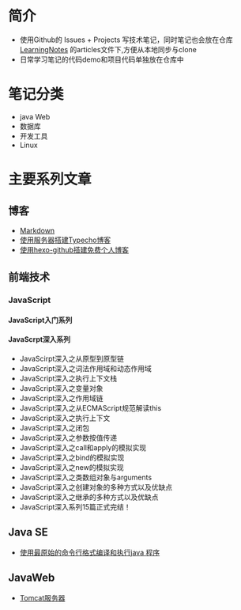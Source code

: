 # 简介
- 使用Github的 Issues + Projects 写技术笔记，同时笔记也会放在仓库 [LearningNotes](https://github.com/huangtiancai/LearningNotes) 的articles文件下,方便从本地同步与clone
- 日常学习笔记的代码demo和项目代码单独放在仓库中

# 笔记分类
- java Web
- 数据库
- 开发工具
- Linux

# 主要系列文章
## 博客
- [Markdown](https://github.com/huangtiancai/LearningNotes/issues/5)
- [使用服务器搭建Typecho博客](https://github.com/huangtiancai/LearningNotes/issues/6)
- [使用hexo-github搭建免费个人博客](https://github.com/huangtiancai/LearningNotes/issues/7)

## 前端技术
### JavaScript
#### JavaScript入门系列
#### JavaScrpt深入系列
- JavaScirpt深入之从原型到原型链
- JavaScript深入之词法作用域和动态作用域
- JavaScript深入之执行上下文栈
- JavaScript深入之变量对象
- JavaScript深入之作用域链
- JavaScript深入之从ECMAScript规范解读this
- JavaScript深入之执行上下文
- JavaScript深入之闭包
- JavaScript深入之参数按值传递
- JavaScript深入之call和apply的模拟实现
- JavaScript深入之bind的模拟实现
- JavaScript深入之new的模拟实现
- JavaScript深入之类数组对象与arguments
- JavaScript深入之创建对象的多种方式以及优缺点
- JavaScript深入之继承的多种方式以及优缺点
- JavaScript深入系列15篇正式完结！

## Java SE
- [使用最原始的命令行格式编译和执行java 程序](https://github.com/huangtiancai/LearningNotes/issues/1)
## JavaWeb
- [Tomcat服务器](https://github.com/huangtiancai/LearningNotes/issues/2)




